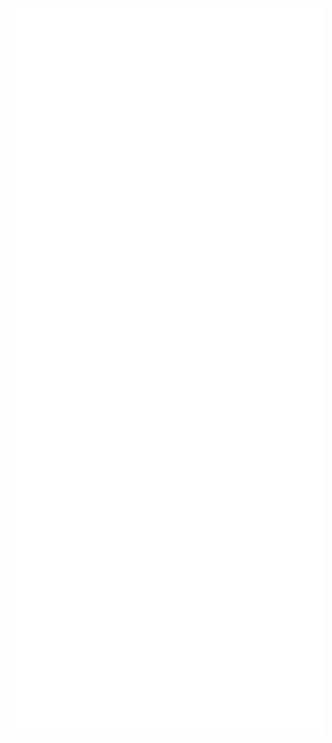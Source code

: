 <img src="https://raw.githubusercontent.com/Hermesiss/hermesiss/refs/heads/update-sheet/sheet.svg" width="800" height="1162">
